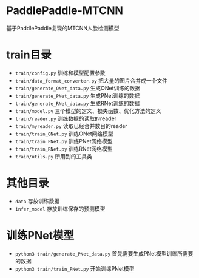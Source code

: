 # PaddlePaddle-MTCNN
基于PaddlePaddle复现的MTCNN人脸检测模型


# train目录
 - `train/config.py` 训练和模型配置参数
 - `train/data_format_converter.py` 把大量的图片合并成一个文件
 - `train/generate_ONet_data.py` 生成ONet训练的数据
 - `train/generate_PNet_data.py` 生成PNet训练的数据
 - `train/generate_RNet_data.py` 生成RNet训练的数据
 - `train/model.py` 三个模型的定义、损失函数、优化方法的定义
 - `train/reader.py` 训练数据的读取的reader
 - `train/myreader.py` 读取已经合并数目的reader
 - `train/train_ONet.py` 训练ONet网络模型
 - `train/train_PNet.py` 训练PNet网络模型
 - `train/train_RNet.py` 训练RNet网络模型
 - `train/utils.py` 所用到的工具类
 
 
# 其他目录
 - `data` 存放训练数据
 - `infer_model` 存放训练保存的预测模型
 
# 训练PNet模型
 - `python3 train/generate_PNet_data.py` 首先需要生成PNet模型训练所需要的数据
 - `python3 train/train_PNet.py` 开始训练PNet模型
